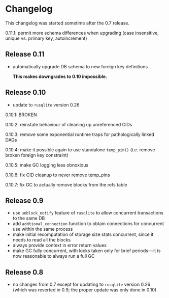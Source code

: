 # Changelog

This changelog was started sometime after the 0.7 release.

0.11.1: permit more schema differences when upgrading (case insensitive, unique vs. primary key, autoincrement)

## Release 0.11

- automatically upgrade DB schema to new foreign key definitions

  **This makes downgrades to 0.10 impossible.**

## Release 0.10

- update to `rusqlite` version 0.26

0.10.1: BROKEN

0.10.2: reinstate behaviour of cleaning up unreferenced CIDs

0.10.3: remove some exponential runtime traps for pathologically linked DAGs

0.10.4: make it possible again to use standalone `temp_pin()` (i.e. remove broken foreign key constraint)

0.10.5: make GC logging less obnoxious

0.10.6: fix CID cleanup to never remove temp_pins

0.10.7: fix GC to actually remove blocks from the refs table

## Release 0.9

- use `unblock_notify` feature of `rusqlite` to allow concurrent transactions to the same DB
- add `addtional_connection` function to obtain connections for concurrent use within the same process
- make initial recomputation of storage size stats concurrent, since it needs to read all the blocks
- always provide context in error return values
- make GC fully concurrent, with locks taken only for brief periods — it is now reasonable to always run a full GC

## Release 0.8

- no changes from 0.7 except for updating to `rusqlite` version 0.26 (which was reverted in 0.9; the proper update was only done in 0.10)
